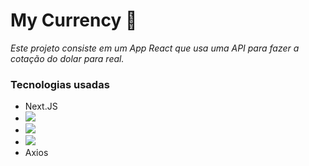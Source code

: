 # My Currency 💸

_Este projeto consiste em um App React que usa uma API para fazer a cotação do dolar para real._

### Tecnologias usadas
- Next.JS
- <img src="https://img.shields.io/badge/React-20232A?style=for-the-badge&logo=react&logoColor=61DAFB" />
- <img src="https://img.shields.io/badge/TypeScript-007ACC?style=for-the-badge&logo=typescript&logoColor=white"/>
- <img src="https://img.shields.io/badge/Tailwind_CSS-38B2AC?style=for-the-badge&logo=tailwind-css&logoColor=white">
- Axios

<!-- #### Tela Inicial

#### Tela após solicitar a contação em dinheiro

#### Tela após solicitar a contação em dinheiro
-->
